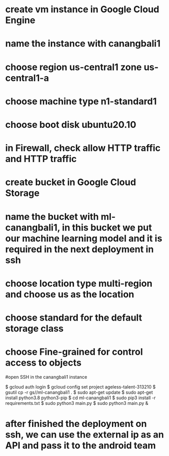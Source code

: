 # create vm instance in Google Cloud Engine
# name the instance with canangbali1
# choose region us-central1 zone us-central1-a
# choose machine type n1-standard1
# choose boot disk ubuntu20.10
# in Firewall, check allow HTTP traffic and HTTP traffic

# create bucket in Google Cloud Storage
# name the bucket with ml-canangbali1, in this bucket we put our machine learning model and it is required in the next deployment in ssh
# choose location type multi-region and choose us as the location
# choose standard for the default storage class
# choose Fine-grained for control access to objects

#open SSH in the canangbali1 instance

$ gcloud auth login
$ gcloud config set project ageless-talent-313210
$ gsutil cp -r gs//ml-canangbali1 .
$ sudo apt-get update
$ sudo apt-get install python3.8 python3-pip
$ cd ml-canangbali1
$ sudo pip3 install -r requirements.txt
$ sudo python3 main.py
$ sudo python3 main.py &

# after finished the deployment on ssh, we can use the external ip as an API and pass it to the android team
